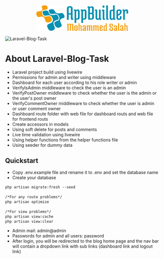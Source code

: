 
<p align="center"><img src="logo.svg" width="300" alt="logo"></p>

![Laravel-Blog-Task](https://user-images.githubusercontent.com/109177230/212639817-4e4c4bb5-16d3-4106-ad6f-4a05752d1df1.png)



# About Laravel-Blog-Task


- Laravel project build using livewire
- Permissions for admin and writer using middleware
- Dashboard for each user according to his role writer or admin
- VerifyIsAdmin middleware to check the user is an admin
- VerifyPostOwner middleware to check whether the user is the admin or the user's post owner
- VerifyCommentOwner middleware to check whether the user is admin or user comment owner
- Dashboard route folder with web file for dashboard routs and web file for frontend routs 
- Create accessors in models
- Using soft delete for posts and comments
- Live time validation using livewire
- Using helper functions from the helper functions file
- Using seeder for dummy data


## Quickstart

- Copy .env.example file and rename it to .env and set the database name
- Create your database

````
php artisan migrate:fresh --seed

/*For any route problems*/
php artisan optimize

/*For view problems*/
php artisan view:cache
php artisan view:clear

````

- Admin mail:  admin@admin
- Passwords for admin and all users:  password
- After login, you will be redirected to the blog home page and the nav bar will contain a dropdown link with sub links (dashboard link and logout link)






